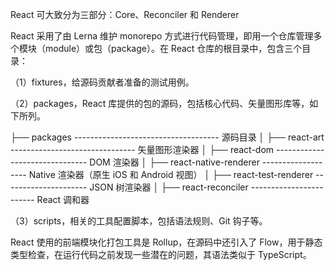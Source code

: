 React 可大致分为三部分：Core、Reconciler 和 Renderer

React 采用了由 Lerna 维护 monorepo 方式进行代码管理，即用一个仓库管理多个模块（module）或包（package）。在 React 仓库的根目录中，包含三个目录：

（1）fixtures，给源码贡献者准备的测试用例。

（2）packages，React 库提供的包的源码，包括核心代码、矢量图形库等，如下所列。

├── packages ------------------------------------ 源码目录
│ ├── react-art ------------------------------- 矢量图形渲染器
│ ├── react-dom ------------------------------- DOM 渲染器
│ ├── react-native-renderer ------------------- Native 渲染器（原生 iOS 和 Android 视图）
│ ├── react-test-renderer --------------------- JSON 树渲染器
│ ├── react-reconciler ------------------------ React 调和器

（3）scripts，相关的工具配置脚本，包括语法规则、Git 钩子等。

React 使用的前端模块化打包工具是 Rollup，在源码中还引入了 Flow，用于静态类型检查，在运行代码之前发现一些潜在的问题，其语法类似于 TypeScript。

